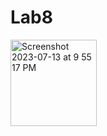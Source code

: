 # Lab8

<img width="138" alt="Screenshot 2023-07-13 at 9 55 17 PM" src="https://github.com/aaalea7/Lab8/assets/35973992/dcc5c836-7a3e-462a-a02c-c1ba9ee50663">
